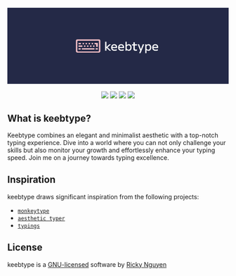 <p align="center">
  <a href="https://keebtype.com/">
    <img src="https://github.com/nguyricky/keebtype/blob/main/src/assets/Banner.jpg" alt="KeebType Banner">
  </a>
</p>

<p align="center">
  <img src="https://img.shields.io/badge/react-%2320232a.svg?style=for-the-badge&logo=react&logoColor=%2361DAFB">
  <img src="https://img.shields.io/badge/tailwindcss-%2338B2AC.svg?style=for-the-badge&logo=tailwind-css&logoColor=white">
  <img src="https://img.shields.io/badge/vite-%23646CFF.svg?style=for-the-badge&logo=vite&logoColor=white">
  <img src="https://img.shields.io/badge/vercel-%23000000.svg?style=for-the-badge&logo=vercel&logoColor=white">
</p>

## What is keebtype?

Keebtype combines an elegant and minimalist aesthetic with a top-notch typing experience. Dive into a world where you can not only challenge your skills but also monitor your growth and effortlessly enhance your typing speed. Join me on a journey towards typing excellence.

## Inspiration

keebtype draws significant inspiration from the following projects:

  - [`monkeytype`](https://github.com/monkeytypegame/monkeytype)
  - [`aesthetic typer`](https://github.com/Evgastap/aesthetic-typer)
  - [`typings`](https://github.com/briano1905/typings)

## License

keebtype is a [GNU-licensed](https://www.gnu.org/licenses/gpl-3.0.en.html) software by [Ricky Nguyen](https://github.com/nguyricky)

